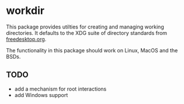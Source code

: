 # workdir

This package provides utilties for creating and managing working directories. It
defaults to the XDG suite of directory standards from
[freedesktop.org](https://www.freedesktop.org/wiki/Software/xdg-user-dirs/).

The functionality in this package should work on Linux, MacOS and the BSDs.

## TODO

- add a mechanism for root interactions
- add Windows support
